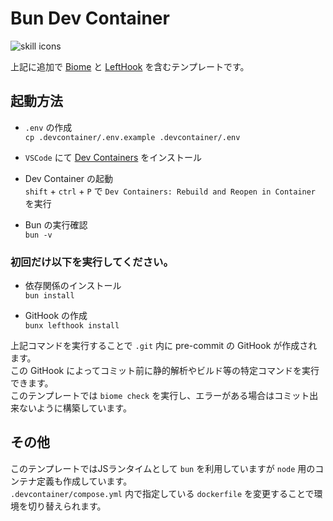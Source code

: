 # Bun Dev Container

![skill icons](https://skillicons.dev/icons?i=docker,bun,nodejs,ts,js)

上記に追加で [Biome](https://biomejs.dev/) と [LeftHook](https://lefthook.dev/) を含むテンプレートです。

## 起動方法

- `.env` の作成  
`cp .devcontainer/.env.example .devcontainer/.env`

- `VSCode` にて [Dev Containers](https://marketplace.visualstudio.com/items?itemName=ms-vscode-remote.remote-containers) をインストール

- Dev Container の起動  
`shift` + `ctrl` + `P` で `Dev Containers: Rebuild and Reopen in Container` を実行

- Bun の実行確認  
`bun -v`

### 初回だけ以下を実行してください。

- 依存関係のインストール  
`bun install`

- GitHook の作成  
`bunx lefthook install`

上記コマンドを実行することで `.git` 内に pre-commit の GitHook が作成されます。  
この GitHook によってコミット前に静的解析やビルド等の特定コマンドを実行できます。  
このテンプレートでは `biome check` を実行し、エラーがある場合はコミット出来ないように構築しています。

## その他

このテンプレートではJSランタイムとして `bun` を利用していますが `node` 用のコンテナ定義も作成しています。  
`.devcontainer/compose.yml` 内で指定している `dockerfile` を変更することで環境を切り替えられます。
